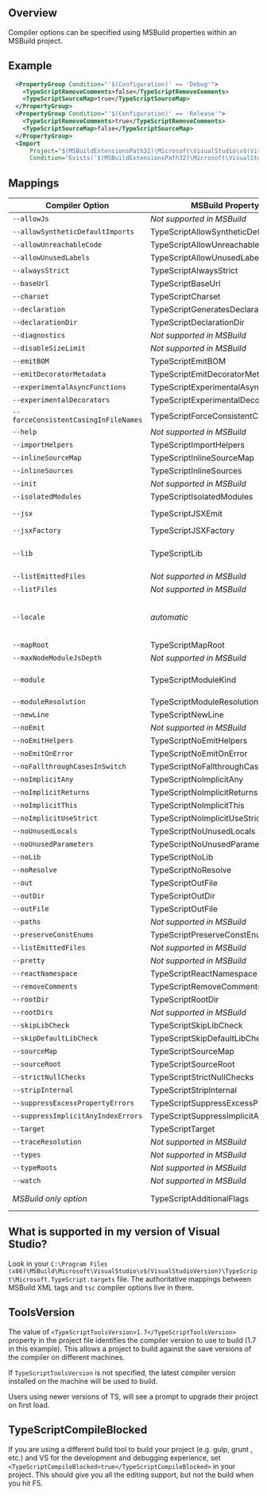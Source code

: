 ## Overview

Compiler options can be specified using MSBuild properties within an MSBuild project.

## Example

```XML
  <PropertyGroup Condition="'$(Configuration)' == 'Debug'">
    <TypeScriptRemoveComments>false</TypeScriptRemoveComments>
    <TypeScriptSourceMap>true</TypeScriptSourceMap>
  </PropertyGroup>
  <PropertyGroup Condition="'$(Configuration)' == 'Release'">
    <TypeScriptRemoveComments>true</TypeScriptRemoveComments>
    <TypeScriptSourceMap>false</TypeScriptSourceMap>
  </PropertyGroup>
  <Import
      Project="$(MSBuildExtensionsPath32)\Microsoft\VisualStudio\v$(VisualStudioVersion)\TypeScript\Microsoft.TypeScript.targets"
      Condition="Exists('$(MSBuildExtensionsPath32)\Microsoft\VisualStudio\v$(VisualStudioVersion)\TypeScript\Microsoft.TypeScript.targets')" />
```

## Mappings

Compiler Option                              | MSBuild Property Name                      | Allowed Values
---------------------------------------------|--------------------------------------------|-----------------
`--allowJs`                                  | *Not supported in MSBuild*                 |
`--allowSyntheticDefaultImports`             | TypeScriptAllowSyntheticDefaultImports     | boolean
`--allowUnreachableCode`                     | TypeScriptAllowUnreachableCode             | boolean
`--allowUnusedLabels`                        | TypeScriptAllowUnusedLabels                | boolean
`--alwaysStrict`                             | TypeScriptAlwaysStrict                     | boolean
`--baseUrl`                                  | TypeScriptBaseUrl                          | File path
`--charset`                                  | TypeScriptCharset                          |
`--declaration`                              | TypeScriptGeneratesDeclarations            | boolean
`--declarationDir`                           | TypeScriptDeclarationDir                   | File path
`--diagnostics`                              | *Not supported in MSBuild*                 |
`--disableSizeLimit`                         | *Not supported in MSBuild*                 |
`--emitBOM`                                  | TypeScriptEmitBOM                          | boolean
`--emitDecoratorMetadata`                    | TypeScriptEmitDecoratorMetadata            | boolean
`--experimentalAsyncFunctions`               | TypeScriptExperimentalAsyncFunctions       | boolean
`--experimentalDecorators`                   | TypeScriptExperimentalDecorators           | boolean
`--forceConsistentCasingInFileNames`         | TypeScriptForceConsistentCasingInFileNames | boolean
`--help`                                     | *Not supported in MSBuild*                 |
`--importHelpers`                            | TypeScriptImportHelpers                    | boolean
`--inlineSourceMap`                          | TypeScriptInlineSourceMap                  | boolean
`--inlineSources`                            | TypeScriptInlineSources                    | boolean
`--init`                                     | *Not supported in MSBuild*                 |
`--isolatedModules`                          | TypeScriptIsolatedModules                  | boolean
`--jsx`                                      | TypeScriptJSXEmit                          | `React` or `Preserve`
`--jsxFactory`                               | TypeScriptJSXFactory                       | boolean
`--lib`                                      | TypeScriptLib                              | Comma-separated list of strings
`--listEmittedFiles`                         | *Not supported in MSBuild*                 |
`--listFiles`                                | *Not supported in MSBuild*                 |
`--locale`                                   | *automatic*                                | Automatically set to PreferredUILang value
`--mapRoot`                                  | TypeScriptMapRoot                          | File path
`--maxNodeModuleJsDepth`                     | *Not supported in MSBuild*                 |
`--module`                                   | TypeScriptModuleKind                       | `AMD`, `CommonJs`, `UMD`, `System` or `ES6`
`--moduleResolution`                         | TypeScriptModuleResolution                 | `Classic` or `Node`
`--newLine`                                  | TypeScriptNewLine                          | `CRLF` or `LF`
`--noEmit`                                   | *Not supported in MSBuild*                 |
`--noEmitHelpers`                            | TypeScriptNoEmitHelpers                    | boolean
`--noEmitOnError`                            | TypeScriptNoEmitOnError                    | boolean
`--noFallthroughCasesInSwitch`               | TypeScriptNoFallthroughCasesInSwitch       | boolean
`--noImplicitAny`                            | TypeScriptNoImplicitAny                    | boolean
`--noImplicitReturns`                        | TypeScriptNoImplicitReturns                | boolean
`--noImplicitThis`                           | TypeScriptNoImplicitThis                   | boolean
`--noImplicitUseStrict`                      | TypeScriptNoImplicitUseStrict              | boolean
`--noUnusedLocals`                           | TypeScriptNoUnusedLocals                   | boolean
`--noUnusedParameters`                       | TypeScriptNoUnusedParameters               | boolean
`--noLib`                                    | TypeScriptNoLib                            | boolean
`--noResolve`                                | TypeScriptNoResolve                        | boolean
`--out`                                      | TypeScriptOutFile                          | File path
`--outDir`                                   | TypeScriptOutDir                           | File path
`--outFile`                                  | TypeScriptOutFile                          | File path
`--paths`                                    | *Not supported in MSBuild*                 |
`--preserveConstEnums`                       | TypeScriptPreserveConstEnums               | boolean
`--listEmittedFiles`                         | *Not supported in MSBuild*                 |
`--pretty`                                   | *Not supported in MSBuild*                 |
`--reactNamespace`                           | TypeScriptReactNamespace                   | string
`--removeComments`                           | TypeScriptRemoveComments                   | boolean
`--rootDir`                                  | TypeScriptRootDir                          | File path
`--rootDirs`                                 | *Not supported in MSBuild*                 |
`--skipLibCheck`                             | TypeScriptSkipLibCheck                     | boolean
`--skipDefaultLibCheck`                      | TypeScriptSkipDefaultLibCheck              | boolean
`--sourceMap`                                | TypeScriptSourceMap                        | File path
`--sourceRoot`                               | TypeScriptSourceRoot                       | File path
`--strictNullChecks`                         | TypeScriptStrictNullChecks                 | boolean
`--stripInternal`                            | TypeScriptStripInternal                    | boolean
`--suppressExcessPropertyErrors`             |  TypeScriptSuppressExcessPropertyErrors    | boolean
`--suppressImplicitAnyIndexErrors`           | TypeScriptSuppressImplicitAnyIndexErrors   | boolean
`--target`                                   | TypeScriptTarget                           | `ES3`, `ES5`, or `ES6`
`--traceResolution`                          | *Not supported in MSBuild*                 |
`--types`                                    | *Not supported in MSBuild*                 |
`--typeRoots`                                | *Not supported in MSBuild*                 |
`--watch`                                    | *Not supported in MSBuild*                 |
*MSBuild only option*                        | TypeScriptAdditionalFlags                  | *Any compiler option*

## What is supported in my version of Visual Studio?

Look in your `C:\Program Files (x86)\MSBuild\Microsoft\VisualStudio\v$(VisualStudioVersion)\TypeScript\Microsoft.TypeScript.targets` file.
The authoritative mappings between MSBuild XML tags and `tsc` compiler options live in there.

## ToolsVersion

The value of `<TypeScriptToolsVersion>1.7</TypeScriptToolsVersion>` property in the project file identifies the compiler version to use to build (1.7 in this example).
This allows a project to build against the save versions of the compiler on different machines.

If `TypeScriptToolsVersion` is not specified, the latest compiler version installed on the machine will be used to build.

Users using newer versions of TS, will see a prompt to upgrade their project on first load.

## TypeScriptCompileBlocked

If you are using a different build tool to build your project (e.g. gulp, grunt , etc.) and VS for the development and debugging experience, set `<TypeScriptCompileBlocked>true</TypeScriptCompileBlocked>` in your project.
This should give you all the editing support, but not the build when you hit F5.
